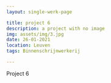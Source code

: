 ```yaml
---
layout: single-werk-page

title: project 6
description: a project with no image
img: assets/img/3.jpg
date: 26-01-2021
location: Leuven
tags: Binnenschrijnwerkerij

---
```


Project 6
